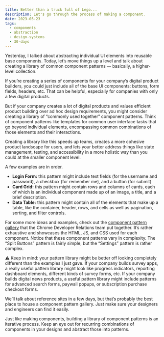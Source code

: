 ```yaml
---
title: Better than a truck full of Lego...
description: Let's go through the process of making a component.
date: 2023-05-23
tags:
  - components
  - abstraction
  - design-systems
  - 30-days
---
```


Yesterday, I talked about abstracting individual UI elements into reusable base components. Today, let’s move things up a level and talk about creating a library of common component patterns — basically, a higher-level collection.

If you’re creating a series of components for your company’s digital product builders, you could just include all of the base UI components: buttons, form fields, headers, etc. That can be helpful, especially for companies with only a few digital products. 

But if your company creates a lot of digital products and values efficient product building over ad hoc design requirements, you might consider creating a library of “commonly used together” component patterns. Think of component patterns like templates for common user interface tasks that go beyond individual elements, encompassing common combinations of those elements and their interactions.  

Creating a library like this speeds up teams, creates a more cohesive product landscape for users, and lets your better address things like state management, testing, and accessibility in a more holistic way than you could at the smaller component level.

A few examples are in order. 

- **Login Form:** this pattern might include text fields (for the username and password), a checkbox (for remember me), and a button (for submit)
- **Card Grid:** this pattern might contain rows and columns of cards, each of which is an individual component made up of an image, a title, and a brief description.
- **Data Table:** this pattern might contain all of the elements that make up a table, like the container, header, rows, and cells as well as pagination, sorting, and filter controls.

For some more ideas and examples, check out the [component pattern gallery](https://web.dev/patterns/components/) that the Chrome Developer Relations team put together. It’s rather exhaustive and showcases the HTML, JS, and CSS used for each component. Notice that these component patterns vary in complexity. The “Split Buttons” pattern is fairly simple, but the “Settings” pattern is rather complex.

⚠️ Keep in mind: your pattern library might be better off looking completely different than the examples I just gave. If your company builds survey apps, a really useful pattern library might look like progress indicators, reporting dashboard elements, different kinds of survey forms, etc. If your company builds digital news products, a useful pattern library might include patterns for advanced search forms, paywall popups, or subscription purchase checkout forms. 

We’ll talk about reference sites in a few days, but that’s probably the best place to house a component pattern gallery. Just make sure your designers and engineers can find it easily.

Just like making components, building a library of component patterns is an iterative process. Keep an eye out for recurring combinations of components in your designs and abstract those into patterns.